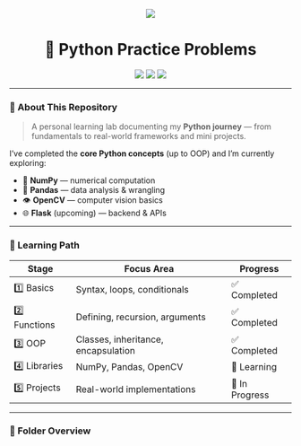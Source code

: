 <!-- Title Animation -->
<p align="center">
  <img src="https://readme-typing-svg.demolab.com?font=Fira+Code&pause=800&color=27F7B1&center=true&vCenter=true&width=550&lines=Python+Practice+and+Projects+🐍;From+Basics+to+Libraries+💡;Learn.+Code.+Experiment.+Repeat.">
</p>

<h1 align="center">🐍 Python Practice Problems</h1>

<p align="center">
  <img src="https://img.shields.io/badge/Python-3.10+-blue?style=for-the-badge&logo=python&logoColor=yellow">
  <img src="https://img.shields.io/badge/Status-Active-green?style=for-the-badge">
  <img src="https://img.shields.io/badge/Focus-Learning%20%26%20Projects-orange?style=for-the-badge">
</p>

---

### 🧠 About This Repository
> A personal learning lab documenting my **Python journey** — from fundamentals to real-world frameworks and mini projects.

I’ve completed the **core Python concepts** (up to OOP) and I’m currently exploring:
- 🧮 **NumPy** — numerical computation  
- 🧾 **Pandas** — data analysis & wrangling  
- 👁️ **OpenCV** — computer vision basics  
- 🌐 **Flask** (upcoming) — backend & APIs  

---

### 📘 Learning Path

| Stage | Focus Area | Progress |
|--------|-------------|-----------|
| 1️⃣ Basics | Syntax, loops, conditionals | ✅ Completed |
| 2️⃣ Functions | Defining, recursion, arguments | ✅ Completed |
| 3️⃣ OOP | Classes, inheritance, encapsulation | ✅ Completed |
| 4️⃣ Libraries | NumPy, Pandas, OpenCV | 🔄 Learning |
| 5️⃣ Projects | Real-world implementations | 🧩 In Progress |

---

### 🧩 Folder Overview
